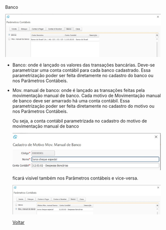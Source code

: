 Banco

![](images/contabilidade_parametro_contabil_banco.JPG)



- Banco: onde é lançado os valores das transações bancárias. Deve-se parametrizar uma conta contábil para cada banco cadastrado. Essa parametrização poder ser feita diretamente no cadastro do banco ou nos Parâmetros Contábeis.

- Mov. manual de banco: onde é lançado as transações feitas pela movimentação manual de banco. Cada motivo de Movimentação manual de banco deve ser amarrado há uma conta contábil. Essa parametrização poder ser feita diretamente no cadastro do motivo ou nos Parâmetros Contábeis.

  Ou seja, a conta contábil parametrizada no cadastro do motivo de movimentação manual de banco

  ![](images/contabilidade_parametro_contabil_banco_cadastro.JPG)
  
  ficará visível também nos Parâmetros contábeis e vice-versa.
  
  ![](images/contabilidade_parametro_contabil_banco_cadastro2.JPG)
  
  
  
  
  
  [Voltar](contabilidade_parametro_contabil.md)

